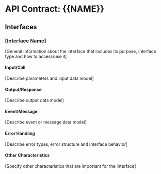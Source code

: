 <!--
API CONTRACT TEMPLATE

Purpose: Define interfaces, endpoints, and data contracts
Usage: Document all APIs, services, and data exchange formats

Placeholders:
- {{NAME}}: Will be replaced with the project/feature name
-->

# API Contract: {{NAME}}

## Interfaces

### [Interface Name]
[General information about the interface that includes its purpose, interface type and how to access/use it]

#### Input/Call
[Describe parameters and input data model]

#### Output/Response
[Describe output data model]

#### Event/Message
[Describe event or message data model]

#### Error Handling
[Describe error types, error structure and interface behavior]

#### Other Characteristics
[Specify other characteristics that are important for the interface]